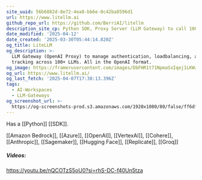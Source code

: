 ```yaml
---
site_uuid: 56b6882d-8e72-4ea8-bb6e-0c42ba8596d1
url: https://www.litellm.ai
github_repo_url: https://github.com/BerriAI/litellm
description_site_cp: Python SDK, Proxy Server (LLM Gateway) to call 100+ LLM APIs in OpenAI format
date_modified: '2025-04-12'
date_created: '2025-03-30T05:44:14.820Z'
og_title: LiteLLM
og_description: >-
  LLM Gateway (OpenAI Proxy) to manage authentication, loadbalancing, and spend
  tracking across 100+ LLMs. All in the OpenAI format.
og_image: https://framerusercontent.com/images/DbFHR1t71NpmaSxIqej1LKWzD4.png
og_url: https://www.litellm.ai/
og_last_fetch: '2025-04-07T17:38:13.396Z'
tags:
  - AI-Workspaces
  - LLM-Gateways
og_screenshot_url: >-
  https://og-screenshots-prod.s3.amazonaws.com/1920x1080/80/false/ff6df6d1a6cbf467375087363f642ab7016d0a3fc027aae4ced02091a5a29a9f.jpeg
---
```





























Has a [[Python]] [[SDK]].

[[Amazon Bedrock]], [[Azure]], [[OpenAI]], [[VertexAI]], [[Cohere]], [[Anthropic]], [[Sagemaker]], [[Hugging Face]], [[Replicate]], [[Groq]]

##### Videos:
https://youtu.be/nQCOTzS5oU0?si=rhS-DC-f40Un5tza
